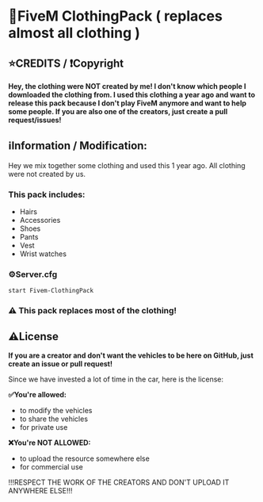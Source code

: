 # 👕FiveM ClothingPack ( replaces almost all clothing )

## ⭐CREDITS / ❗Copyright
**Hey, the clothing were NOT created by me! I don't know which people I downloaded the clothing from. I used this clothing a year ago and want to release this pack because I don't play FiveM anymore and want to help some people. If you are also one of the creators, just create a pull request/issues!**

## ℹ️Information / Modification:
Hey we mix together some clothing and used this 1 year ago. All clothing were not created by us.
### This pack includes:
- Hairs
- Accessories
- Shoes
- Pants
- Vest
- Wrist watches

### ⚙️Server.cfg
```
start Fivem-ClothingPack
```

### ⚠️ This pack replaces most of the clothing!


## ⚠️License
**If you are a creator and don't want the vehicles to be here on GitHub, just create an issue or pull request!**

Since we have invested a lot of time in the car, here is the license:

**✅You're allowed:**
- to modify the vehicles
- to share the vehicles
- for private use

**❌You're NOT ALLOWED:**
- to upload the resource somewhere else
- for commercial use

!!!RESPECT THE WORK OF THE CREATORS AND DON'T UPLOAD IT ANYWHERE ELSE!!!